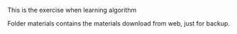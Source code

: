 This is the exercise when learning algorithm

Folder materials contains the materials download from web, just for backup.
